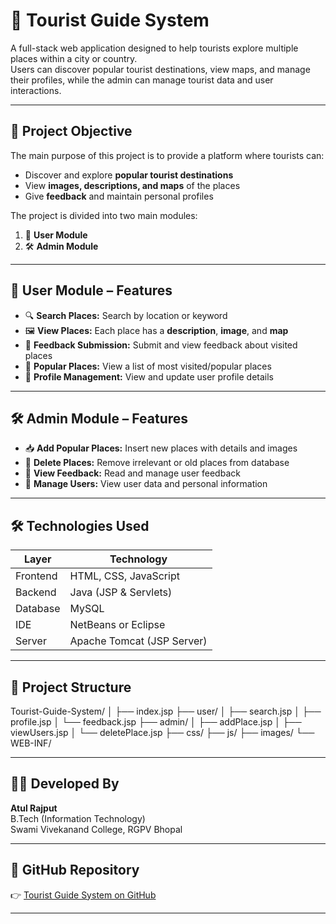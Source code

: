 # 🧳 Tourist Guide System

A full-stack web application designed to help tourists explore multiple places within a city or country.  
Users can discover popular tourist destinations, view maps, and manage their profiles, while the admin can manage tourist data and user interactions.

---

## 📌 Project Objective

The main purpose of this project is to provide a platform where tourists can:
- Discover and explore **popular tourist destinations**
- View **images, descriptions, and maps** of the places
- Give **feedback** and maintain personal profiles

The project is divided into two main modules:  
1. 👤 **User Module**  
2. 🛠️ **Admin Module**

---

## 👤 User Module – Features

- 🔍 **Search Places:** Search by location or keyword  
- 🖼️ **View Places:** Each place has a **description**, **image**, and **map**
- 📝 **Feedback Submission:** Submit and view feedback about visited places
- 🌟 **Popular Places:** View a list of most visited/popular places
- 🙍 **Profile Management:** View and update user profile details

---

## 🛠️ Admin Module – Features

- 📥 **Add Popular Places:** Insert new places with details and images
- 🧹 **Delete Places:** Remove irrelevant or old places from database
- 💬 **View Feedback:** Read and manage user feedback
- 👥 **Manage Users:** View user data and personal information

---

## 🛠 Technologies Used

| Layer      | Technology                        |
|------------|-----------------------------------|
| Frontend   | HTML, CSS, JavaScript             |
| Backend    | Java (JSP & Servlets)             |
| Database   | MySQL                             |
| IDE        | NetBeans or Eclipse               |
| Server     | Apache Tomcat (JSP Server)        |

---

## 📂 Project Structure

Tourist-Guide-System/
│
├── index.jsp
├── user/
│ ├── search.jsp
│ ├── profile.jsp
│ └── feedback.jsp
├── admin/
│ ├── addPlace.jsp
│ ├── viewUsers.jsp
│ └── deletePlace.jsp
├── css/
├── js/
├── images/
└── WEB-INF/


---

## 👨‍💻 Developed By

**Atul Rajput**  
B.Tech (Information Technology)  
Swami Vivekanand College, RGPV Bhopal

---

## 🔗 GitHub Repository

👉 [Tourist Guide System on GitHub](https://github.com/atul-rajput123/Tourist-Guide-System)

---
